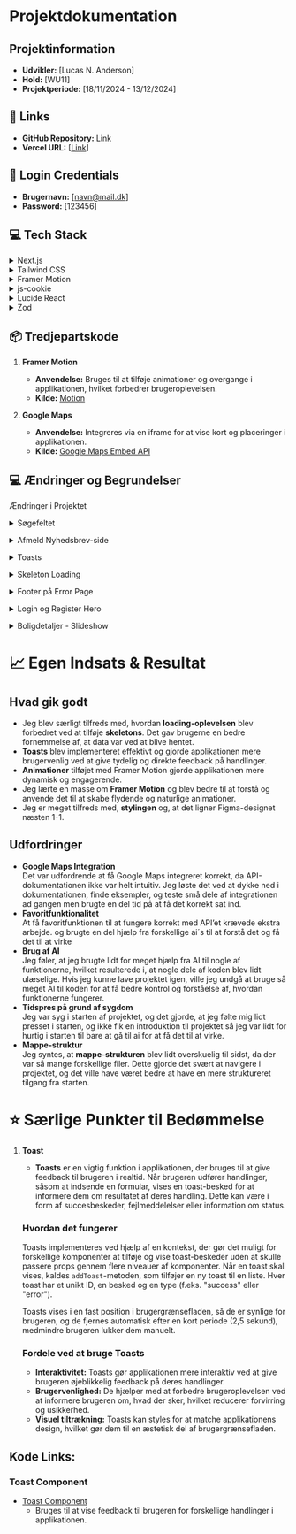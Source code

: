 # Projektdokumentation

## Projektinformation

- **Udvikler:** [Lucas N. Anderson]
- **Hold:** [WU11]
- **Projektperiode:** [18/11/2024 - 13/12/2024]

## 🔗 Links

- **GitHub Repository:** [Link](https://github.com/rts-cmk-wu12/din-m-gler-Lucasna28)
- **Vercel URL:** [[Link](https://din-meagler.vercel.app/)]

## 🔑 Login Credentials

- **Brugernavn:** [navn@mail.dk]
- **Password:** [123456]

## 💻 Tech Stack

<details>
<summary>Next.js</summary>
<p>
-Hvordan jeg bruger det: Jeg bruger Next.js som fundamentet for mit frontend-arbejde. Dets evne til at håndtere server-side rendering (SSR) og generering af statiske sider har været afgørende for at forbedre hastigheden og SEO'en på mit projekt.
</p>
<p>  
-Hvorfor jeg valgte det: Jeg sætter pris på, hvordan det gør mine sider hurtigere og bedre optimeret til søgemaskiner. De indbyggede funktioner til routing og API-håndtering gør også udviklingsprocessen meget mere effektiv.
</p>
</details>
<details>
<summary>Tailwind CSS</summary>
<p>
-Hvordan jeg bruger det: Tailwind CSS gør det nemt at style mine brugergrænseflader ved at bruge deres utility-klasser direkte i mine komponenter. Det sparer mig tid og reducerer behovet for at skrive meget tilpasset CSS.
</p>
<p>  
-Hvorfor jeg valgte det: Jeg kan hurtigt bygge responsive og flotte designs uden at skulle bruge tid på grundlæggende styling. Tailwind giver mig friheden til at fokusere på funktionalitet og design samtidig.
</p>
</details>
   <details>
      <summary>Framer Motion</summary>
      <p> 
        -Hvordan jeg bruger det: Jeg bruger Framer Motion til at tilføje flydende animationer og overgange mellem komponenter. Det gør brugeroplevelsen mere dynamisk og engagerende.
      </p>
      <p>  
        -Hvorfor jeg valgte det: Det er nemt at implementere og gør en stor forskel i, hvordan applikationen føles for brugeren. Animationerne hjælper med at fastholde brugernes opmærksomhed og skaber et professionelt udtryk.
      </p>
  </details>
   <details>
      <summary>js-cookie</summary>
      <p> 
        -Hvordan jeg bruger det: Jeg bruger js-cookie til at håndtere cookies på klient-siden. Det gør det nemt at gemme brugerpræferencer og sessionsdata.
      </p>
      <p>  
        -Hvorfor jeg valgte det: Jeg havde brug for en simpel løsning til at arbejde med cookies, og js-cookie opfyldte alle mine behov.
      </p>
  </details>
<details>
      <summary>Lucide React</summary>
      <p> 
        -Hvordan jeg bruger det: Lucide React leverer ikoner, der forbedrer brugergrænsefladen og hjælper med at gøre designet mere intuitivt.
      </p>
      <p>  
        -Hvorfor jeg valgte det: Jeg manglede nogle specifikke ikoner, som ikke var inkluderet i Figma-designet, og Lucide React havde præcis, hvad jeg skulle bruge.
      </p>
  </details>
<details>
      <summary>Zod</summary>
      <p> 
        -Hvordan jeg bruger det: Jeg anvender Zod til validering af data i mine formularer og andre inputs. Det sikrer, at data altid følger det forventede format.
      </p>
      <p>  
        -Hvorfor jeg valgte det: Jeg lærte om Zod midt i projektet og opdagede, hvor meget det hjælper med at reducere fejl. Det gør valideringsprocessen enklere og sikrer, at applikationen kører problemfrit.
      </p>
  </details>

## 📦 Tredjepartskode

1. **Framer Motion**

   - **Anvendelse:** Bruges til at tilføje animationer og overgange i applikationen, hvilket forbedrer brugeroplevelsen.
   - **Kilde:** [Motion](https://www.framer.com/motion/)

2. **Google Maps**
   - **Anvendelse:** Integreres via en iframe for at vise kort og placeringer i applikationen.
   - **Kilde:** [Google Maps Embed API](https://developers.google.com/maps/documentation/embed/start)

## 💻 Ændringer og Begrundelser

Ændringer i Projektet

<p>
  <details>
    <summary>Søgefeltet</summary>
    <p>Jeg har ændret søgefeltet, så knappen nu ligger inde i selve søgefeltet, og man kan vælge at søge mellem alle, kun mæglere eller kun boliger. Jeg syntes, at dette gav et bedre UX og så mere moderne ud.</p>
  </details>
</p>
<p>
  <details>
    <summary>Afmeld Nyhedsbrev-side</summary>
    <p>Jeg har lavet en afmeld nyhedsbrev-side, så brugerne kan afmelde sig nyhedsbrevet. Tidligere gav projektet en 500-fejl, hvis man allerede var tilmeldt og prøvede igen. Da der ikke var et design eller layout til denne side, men API’et understøttede funktionen, valgte jeg at tilføje denne side.</p>
  </details>
</p>
<p>
  <details>
    <summary>Toasts</summary>
    <p>Jeg har implementeret en toast-komponent, der popper frem ved forskellige handlinger, som f.eks. ved formularindsendelser. Dette forbedrer brugeroplevelsen ved at give feedback i realtid.</p>
  </details>
</p>
<p>
  <details>
    <summary>Skeleton Loading</summary>
    <p>Jeg har tilføjet skeletons for bedre visning under indlæsning. Dette giver brugeren en visuel indikator, mens data bliver hentet.</p>
  </details>
</p>
<p>
  <details>
    <summary>Footer på Error Page</summary>
    <p>Jeg har ændret footeren på error-siden, da den oprindelige footer ikke passede sammen med resten af designet. Figma footer designet ødelagde det overordnede tema og konsistens.</p>
  </details>
</p>
<p>
  <details>
    <summary>Login og Register Hero</summary>
    <p>På login- og registreringssiderne har jeg fjernet breadcrumbs fra hero-sektionen og beholdt kun titlen. Dette valg blev truffet for at sikre, at designet matcher de andre sider og virker mindre overfyldt.</p>
  </details>
</p>
<p>
  <details>
    <summary>Boligdetaljer - Slideshow</summary>
    <p>På boligdetaljesiden har jeg lavet et slideshow med i alt 4 billeder fra huset. API’et gav adgang til flere billeder, men der var ikke noget design til dem. For at udnytte billederne på en brugervenlig måde valgte jeg at lave et simpelt slideshow.</p>
  </details>
</p>

# 📈 Egen Indsats & Resultat

## Hvad gik godt

- Jeg blev særligt tilfreds med, hvordan **loading-oplevelsen** blev forbedret ved at tilføje **skeletons**. Det gav brugerne en bedre fornemmelse af, at data var ved at blive hentet.
- **Toasts** blev implementeret effektivt og gjorde applikationen mere brugervenlig ved at give tydelig og direkte feedback på handlinger.
- **Animationer** tilføjet med Framer Motion gjorde applikationen mere dynamisk og engagerende.
- Jeg lærte en masse om **Framer Motion** og blev bedre til at forstå og anvende det til at skabe flydende og naturlige animationer.
- Jeg er meget tilfreds med, **stylingen** og, at det ligner Figma-designet næsten 1-1.

## Udfordringer

- **Google Maps Integration**  
  Det var udfordrende at få Google Maps integreret korrekt, da API-dokumentationen ikke var helt intuitiv. Jeg løste det ved at dykke ned i dokumentationen, finde eksempler, og teste små dele af integrationen ad gangen men brugte en del tid på at få det korrekt sat ind.
- **Favoritfunktionalitet**  
  At få favoritfunktionen til at fungere korrekt med API’et krævede ekstra arbejde. og brugte en del hjælp fra forskellige ai´s til at forstå det og få det til at virke
- **Brug af AI**  
  Jeg føler, at jeg brugte lidt for meget hjælp fra AI til nogle af funktionerne, hvilket resulterede i, at nogle dele af koden blev lidt ulæselige. Hvis jeg kunne lave projektet igen, ville jeg undgå at bruge så meget AI til koden for at få bedre kontrol og forståelse af, hvordan funktionerne fungerer.
- **Tidspres på grund af sygdom**  
  Jeg var syg i starten af projektet, og det gjorde, at jeg følte mig lidt presset i starten, og ikke fik en introduktion til projektet så jeg var lidt for hurtig i starten til bare at gå til ai for at få det til at virke.
- **Mappe-struktur**  
  Jeg syntes, at **mappe-strukturen** blev lidt overskuelig til sidst, da der var så mange forskellige filer. Dette gjorde det svært at navigere i projektet, og det ville have været bedre at have en mere struktureret tilgang fra starten.

# ⭐ Særlige Punkter til Bedømmelse

1. **Toast**

   - **Toasts** er en vigtig funktion i applikationen, der bruges til at give feedback til brugeren i realtid. Når brugeren udfører handlinger, såsom at indsende en formular, vises en toast-besked for at informere dem om resultatet af deres handling. Dette kan være i form af succesbeskeder, fejlmeddelelser eller information om status.

   ### Hvordan det fungerer

   Toasts implementeres ved hjælp af en kontekst, der gør det muligt for forskellige komponenter at tilføje og vise toast-beskeder uden at skulle passere props gennem flere niveauer af komponenter. Når en toast skal vises, kaldes `addToast`-metoden, som tilføjer en ny toast til en liste. Hver toast har et unikt ID, en besked og en type (f.eks. "success" eller "error").

   Toasts vises i en fast position i brugergrænsefladen, så de er synlige for brugeren, og de fjernes automatisk efter en kort periode (2,5 sekund), medmindre brugeren lukker dem manuelt.

   ### Fordele ved at bruge Toasts

   - **Interaktivitet:** Toasts gør applikationen mere interaktiv ved at give brugeren øjeblikkelig feedback på deres handlinger.
   - **Brugervenlighed:** De hjælper med at forbedre brugeroplevelsen ved at informere brugeren om, hvad der sker, hvilket reducerer forvirring og usikkerhed.
   - **Visuel tiltrækning:** Toasts kan styles for at matche applikationens design, hvilket gør dem til en æstetisk del af brugergrænsefladen.

## Kode Links:

### Toast Component

- [Toast Component](https://github.com/rts-cmk-wu12/din-m-gler-Lucasna28/blob/main/src/components/ui/Toast.jsx)
  - Bruges til at vise feedback til brugeren for forskellige handlinger i applikationen.
